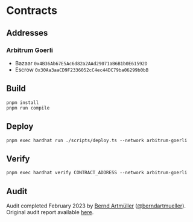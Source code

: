 # Contracts

## Addresses

### Arbitrum Goerli

- Bazaar `0x4B36Ab67E5Ac6d82a2AAd29071aB6B1b0E61592D`
- Escrow `0x30Aa3aaCD9F2336052cC4ec44DC79ba06299b0bB`

## Build

```
pnpm install
pnpm run compile
```

## Deploy

```
pnpm exec hardhat run ./scripts/deploy.ts --network arbitrum-goerli
```

## Verify

```
pnpm exec hardhat verify CONTRACT_ADDRESS --network arbitrum-goerli
```

## Audit

Audit completed February 2023 by [Bernd Artmüller](https://github.com/berndartmueller) ([@berndartmueller](https://twitter.com/berndartmueller)).
Original audit report available [here](https://github.com/berndartmueller/audits/blob/main/audits/Bazaar/2023-02_Bazaar_Audit_Report.md).